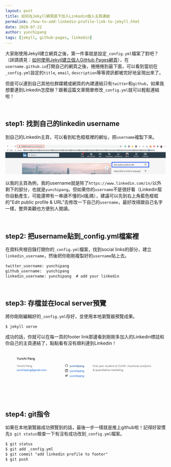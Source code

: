 ```yaml
---
layout: post
title: 如何在Jekyll網頁底下加入Linkedin個人主頁連結
permalink: /how-to-add-linkedin-profile-link-to-jekyll.html
date: 2020-07-22
author: yunchipang
tags: [jekyll, github-pages, linkedin]
---
```

大家剛使用Jekyll建立網頁之後，第一件事就是設定`_config.yml`檔案了對吧？（詳請請見：[如何使用Jekyll建立個人GitHub Pages網頁](https://yunchipang.github.io/setting-up-a-ghpages-site-with-jekyll.html)），在`username.github.io`打開自己的網頁之後，捲捲捲到最下面，可以看到當初在`_config.yml`設定的`title`, `email`, `description`等等資訊都被完好地呈現出來了。

但是可以連到自己其他社群媒體或網頁的內建連結只有`twitter`和`github`，如果我想要連到Linkedin怎麼辦？跟著這篇文章簡單修改`_config.yml`就可以輕鬆連結啦！

<br/>

## step1: 找到自己的linkedin username
到自己的Linkedin主頁，可以看到紅色框框裡的網址，把`username`複製下來。

![linked profile screenshot](assets/images/2020-07-22-linkedin-profile.png)

以我的主頁為例，我的username就是除了`https://www.linkedin.com/in/`以外剩下的部分，也就是`yunchipang`。但如果你的`username`不是很好看（Linkedin幫你自動產生，可能還帶有一串讀不懂的id亂碼），建議可以先到右上角藍色框框的"Edit public profile & URL"去修改一下自己的`username`，最好改得跟自己名字一樣，整齊美觀也方便別人閱讀。

<br/>

## step2: 把username貼到_config.yml檔案裡
在資料夾根目錄打開你的`_config.yml`檔案，找到social links的部分，建立`linkedin_username`，然後把你剛剛複製好的`username`貼上去。

	twitter_username: yunchipang
	github_username:  yunchipang
	linkedin_username: yunchipang  # add your linkedin

<br/>

## step3: 存檔並在local server預覽
將你剛剛編輯好的`_config.yml`存好，並使用本地瀏覽器預覽成果。

	$ jekyll serve

成功的話，你就可以在每一頁的footer link那邊看到剛剛多加入的Linkedin標誌和你自己的主頁連結了，點點看有沒有順利連到Linkedin！

![footer links screenshot](/assets/images/2020-07-22-footer-links.png)

<br/>

## step4: git指令
如果在本地瀏覽器成功預覽到的話，最後一步一樣就是推上github啦！記得好習慣先`$ git status`檢查一下有沒有成功改到`_config.yml`檔案。

	$ git status
	$ git add _config.yml
	$ git commit "add linkedin profile to footer"
	$ git push

